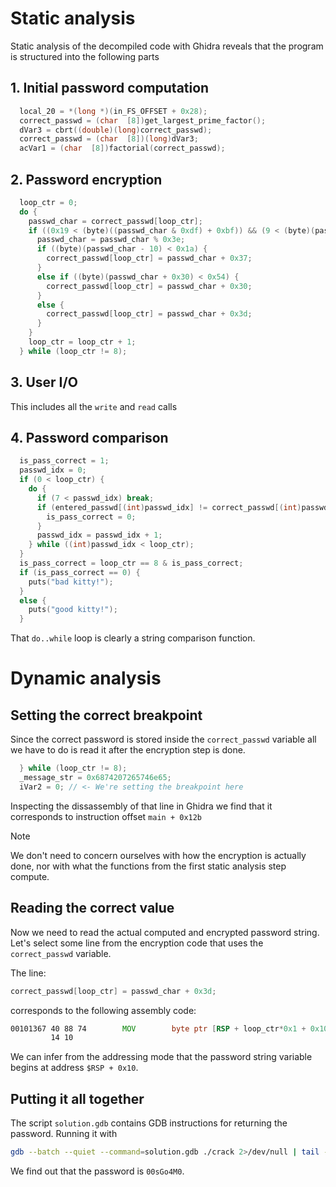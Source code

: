 # Static analysis
Static analysis of the decompiled code with Ghidra reveals that the program
is structured into the following parts

## 1. Initial password computation
```c
  local_20 = *(long *)(in_FS_OFFSET + 0x28);
  correct_passwd = (char  [8])get_largest_prime_factor();
  dVar3 = cbrt((double)(long)correct_passwd);
  correct_passwd = (char  [8])(long)dVar3;
  acVar1 = (char  [8])factorial(correct_passwd);
```

## 2. Password encryption
```c
  loop_ctr = 0;
  do {
    passwd_char = correct_passwd[loop_ctr];
    if ((0x19 < (byte)((passwd_char & 0xdf) + 0xbf)) && (9 < (byte)(passwd_char - 0x30))) {
      passwd_char = passwd_char % 0x3e;
      if ((byte)(passwd_char - 10) < 0x1a) {
        correct_passwd[loop_ctr] = passwd_char + 0x37;
      }
      else if ((byte)(passwd_char + 0x30) < 0x54) {
        correct_passwd[loop_ctr] = passwd_char + 0x30;
      }
      else {
        correct_passwd[loop_ctr] = passwd_char + 0x3d;
      }
    }
    loop_ctr = loop_ctr + 1;
  } while (loop_ctr != 8);
```

## 3. User I/O
This includes all the `write` and `read` calls

## 4. Password comparison
```c
  is_pass_correct = 1;
  passwd_idx = 0;
  if (0 < loop_ctr) {
    do {
      if (7 < passwd_idx) break;
      if (entered_passwd[(int)passwd_idx] != correct_passwd[(int)passwd_idx]) {
        is_pass_correct = 0;
      }
      passwd_idx = passwd_idx + 1;
    } while ((int)passwd_idx < loop_ctr);
  }
  is_pass_correct = loop_ctr == 8 & is_pass_correct;
  if (is_pass_correct == 0) {
    puts("bad kitty!");
  }
  else {
    puts("good kitty!");
  }
```
That `do..while` loop is clearly a string comparison function.

# Dynamic analysis
## Setting the correct breakpoint
Since the correct password is stored inside the `correct_passwd` variable all
we have to do is read it after the encryption step is done.

```c
  } while (loop_ctr != 8);
  _message_str = 0x6874207265746e65;
  iVar2 = 0; // <- We're setting the breakpoint here
```

Inspecting the dissassembly of that line in Ghidra we find that it corresponds
to instruction offset `main + 0x12b`

> [!NOTE]
> We don't need to concern ourselves with how the encryption is actually done,
> nor with what the functions from the first static analysis step compute.

## Reading the correct value
Now we need to read the actual computed and encrypted password string. Let's
select some line from the encryption code that uses the `correct_passwd`
variable.

The line:
```c
correct_passwd[loop_ctr] = passwd_char + 0x3d;
```
corresponds to the following assembly code:
```asm
00101367 40 88 74        MOV        byte ptr [RSP + loop_ctr*0x1 + 0x10],SIL
         14 10
```

We can infer from the addressing mode that the password string variable begins
at address `$RSP + 0x10`.

## Putting it all together
The script `solution.gdb` contains GDB instructions for returning the password.
Running it with 

```bash
gdb --batch --quiet --command=solution.gdb ./crack 2>/dev/null | tail -n1
```
We find out that the password is `00sGo4M0`.
